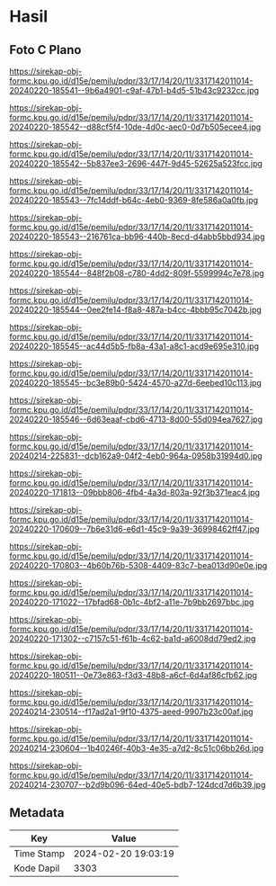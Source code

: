 # Hasil

## Foto C Plano

https://sirekap-obj-formc.kpu.go.id/d15e/pemilu/pdpr/33/17/14/20/11/3317142011014-20240220-185541--9b6a4901-c9af-47b1-b4d5-51b43c9232cc.jpg

https://sirekap-obj-formc.kpu.go.id/d15e/pemilu/pdpr/33/17/14/20/11/3317142011014-20240220-185542--d88cf5f4-10de-4d0c-aec0-0d7b505ecee4.jpg

https://sirekap-obj-formc.kpu.go.id/d15e/pemilu/pdpr/33/17/14/20/11/3317142011014-20240220-185542--5b837ee3-2696-447f-9d45-52625a523fcc.jpg

https://sirekap-obj-formc.kpu.go.id/d15e/pemilu/pdpr/33/17/14/20/11/3317142011014-20240220-185543--7fc14ddf-b64c-4eb0-9369-8fe586a0a0fb.jpg

https://sirekap-obj-formc.kpu.go.id/d15e/pemilu/pdpr/33/17/14/20/11/3317142011014-20240220-185543--216761ca-bb96-440b-8ecd-d4abb5bbd934.jpg

https://sirekap-obj-formc.kpu.go.id/d15e/pemilu/pdpr/33/17/14/20/11/3317142011014-20240220-185544--848f2b08-c780-4dd2-809f-5599994c7e78.jpg

https://sirekap-obj-formc.kpu.go.id/d15e/pemilu/pdpr/33/17/14/20/11/3317142011014-20240220-185544--0ee2fe14-f8a8-487a-b4cc-4bbb95c7042b.jpg

https://sirekap-obj-formc.kpu.go.id/d15e/pemilu/pdpr/33/17/14/20/11/3317142011014-20240220-185545--ac44d5b5-fb8a-43a1-a8c1-acd9e695e310.jpg

https://sirekap-obj-formc.kpu.go.id/d15e/pemilu/pdpr/33/17/14/20/11/3317142011014-20240220-185545--bc3e89b0-5424-4570-a27d-6eebed10c113.jpg

https://sirekap-obj-formc.kpu.go.id/d15e/pemilu/pdpr/33/17/14/20/11/3317142011014-20240220-185546--6d63eaaf-cbd6-4713-8d00-55d094ea7627.jpg

https://sirekap-obj-formc.kpu.go.id/d15e/pemilu/pdpr/33/17/14/20/11/3317142011014-20240214-225831--dcb162a9-04f2-4eb0-964a-0958b31994d0.jpg

https://sirekap-obj-formc.kpu.go.id/d15e/pemilu/pdpr/33/17/14/20/11/3317142011014-20240220-171813--09bbb806-4fb4-4a3d-803a-92f3b371eac4.jpg

https://sirekap-obj-formc.kpu.go.id/d15e/pemilu/pdpr/33/17/14/20/11/3317142011014-20240220-170609--7b6e31d6-e6d1-45c9-9a39-36998462ff47.jpg

https://sirekap-obj-formc.kpu.go.id/d15e/pemilu/pdpr/33/17/14/20/11/3317142011014-20240220-170803--4b60b76b-5308-4409-83c7-bea013d90e0e.jpg

https://sirekap-obj-formc.kpu.go.id/d15e/pemilu/pdpr/33/17/14/20/11/3317142011014-20240220-171022--17bfad68-0b1c-4bf2-a11e-7b9bb2697bbc.jpg

https://sirekap-obj-formc.kpu.go.id/d15e/pemilu/pdpr/33/17/14/20/11/3317142011014-20240220-171302--c7157c51-f61b-4c62-ba1d-a6008dd79ed2.jpg

https://sirekap-obj-formc.kpu.go.id/d15e/pemilu/pdpr/33/17/14/20/11/3317142011014-20240220-180511--0e73e863-f3d3-48b8-a6cf-6d4af86cfb62.jpg

https://sirekap-obj-formc.kpu.go.id/d15e/pemilu/pdpr/33/17/14/20/11/3317142011014-20240214-230514--f17ad2a1-9f10-4375-aeed-9907b23c00af.jpg

https://sirekap-obj-formc.kpu.go.id/d15e/pemilu/pdpr/33/17/14/20/11/3317142011014-20240214-230604--1b40246f-40b3-4e35-a7d2-8c51c06bb26d.jpg

https://sirekap-obj-formc.kpu.go.id/d15e/pemilu/pdpr/33/17/14/20/11/3317142011014-20240214-230707--b2d9b096-64ed-40e5-bdb7-124dcd7d6b39.jpg


## Metadata

| Key        | Value               |
| ---------- | ------------------- |
| Time Stamp | 2024-02-20 19:03:19 |
| Kode Dapil | 3303                |



